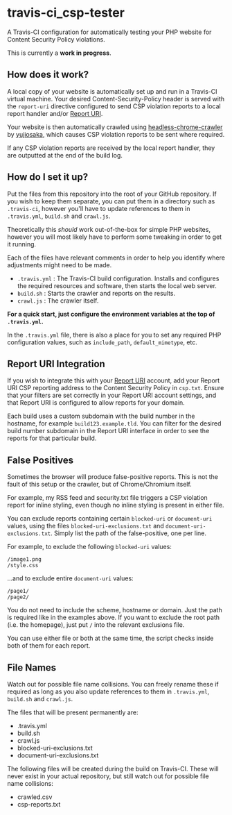 # travis-ci_csp-tester
A Travis-CI configuration for automatically testing your PHP website for Content Security Policy violations.

This is currently a **work in progress**.

## How does it work?

A local copy of your website is automatically set up and run in a Travis-CI virtual machine. Your desired Content-Security-Policy header is served with the `report-uri` directive configured to send CSP violation reports to a local report handler and/or [Report URI](https://report-uri.com).

Your website is then automatically crawled using [headless-chrome-crawler](https://github.com/yujiosaka/headless-chrome-crawler) by [yujiosaka](https://github.com/yujiosaka), which causes CSP violation reports to be sent where required.

If any CSP violation reports are received by the local report handler, they are outputted at the end of the build log.

## How do I set it up?

Put the files from this repository into the root of your GitHub repository. If you wish to keep them separate, you can put them in a directory such as `.travis-ci`, however you'll have to update references to them in `.travis.yml`, `build.sh` and `crawl.js`.

Theoretically this *should* work out-of-the-box for simple PHP websites, however you will most likely have to perform some tweaking in order to get it running.

Each of the files have relevant comments in order to help you identify where adjustments might need to be made.

* `.travis.yml` : The Travis-CI build configuration. Installs and configures the required resources and software, then starts the local web server.
* `build.sh` : Starts the crawler and reports on the results.
* `crawl.js` : The crawler itself.

**For a quick start, just configure the environment variables at the top of `.travis.yml`.**

In the `.travis.yml` file, there is also a place for you to set any required PHP configuration values, such as `include_path`, `default_mimetype`, etc.

## Report URI Integration

If you wish to integrate this with your [Report URI](https://report-uri.com) account, add your Report URI CSP reporting address to the Content Security Policy in `csp.txt`. Ensure that your filters are set correctly in your Report URI account settings, and that Report URI is configured to allow reports for your domain.

Each build uses a custom subdomain with the build number in the hostname, for example `build123.example.tld`. You can filter for the desired build number subdomain in the Report URI interface in order to see the reports for that particular build.

## False Positives

Sometimes the browser will produce false-positive reports. This is not the fault of this setup or the crawler, but of Chrome/Chromium itself.

For example, my RSS feed and security.txt file triggers a CSP violation report for inline styling, even though no inline styling is present in either file.

You can exclude reports containing certain `blocked-uri` or `document-uri` values, using the files `blocked-uri-exclusions.txt` and `document-uri-exclusions.txt`. Simply list the path of the false-positive, one per line.

For example, to exclude the following `blocked-uri` values:

    /image1.png
    /style.css
    
...and to exclude entire `document-uri` values:

    /page1/
    /page2/
    
You do not need to include the scheme, hostname or domain. Just the path is required like in the examples above. If you want to exclude the root path (i.e. the homepage), just put `/` into the relevant exclusions file.

You can use either file or both at the same time, the script checks inside both of them for each report.

## File Names

Watch out for possible file name collisions. You can freely rename these if required as long as you also update references to them in `.travis.yml`, `build.sh` and `crawl.js`.

The files that will be present permanently are:

* .travis.yml
* build.sh
* crawl.js
* blocked-uri-exclusions.txt
* document-uri-exclusions.txt

The following files will be created during the build on Travis-CI. These will never exist in your actual repository, but still watch out for possible file name collisions:

* crawled.csv
* csp-reports.txt

